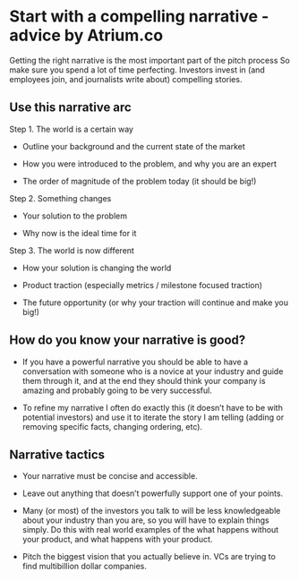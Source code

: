 # Start with a compelling narrative - advice by Atrium.co

Getting the right narrative is the most important part of the pitch process So make sure you spend a lot of time perfecting. Investors invest in (and employees join, and journalists write about) compelling stories. 

## Use this narrative arc

Step 1. The world is a certain way

  * Outline your background and the current state of the market

  * How you were introduced to the problem, and why you are an expert

  * The order of magnitude of the problem today (it should be big!)

Step 2. Something changes

  * Your solution to the problem

  * Why now is the ideal time for it

Step 3. The world is now different

  * How your solution is changing the world

  * Product traction (especially metrics / milestone focused traction)

  * The future opportunity (or why your traction will continue and make you big!)


## How do you know your narrative is good?

  * If you have a powerful narrative you should be able to have a conversation with someone who is a novice at your industry and guide them through it, and at the end they should think your company is amazing and probably going to be very successful.

  * To refine my narrative I often do exactly this (it doesn’t have to be with potential investors) and use it to iterate the story I am telling (adding or removing specific facts, changing ordering, etc).


## Narrative tactics

  * Your narrative must be concise and accessible. 

  * Leave out anything that doesn’t powerfully support one of your points.

  * Many (or most) of the investors you talk to will be less knowledgeable about your industry than you are, so you will have to explain things simply. Do this with real world examples of the what happens without your product, and what happens with your product.

  * Pitch the biggest vision that you actually believe in. VCs are trying to find multibillion dollar companies.
